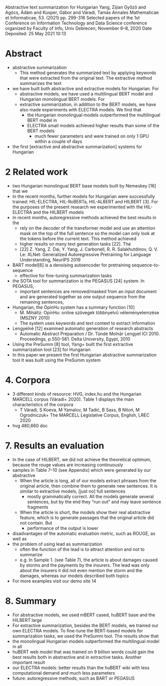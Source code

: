 Abstractive text summarization for Hungarian
Yang, Zijian Győző and Agócs, Ádám and Kusper, Gábor and Váradi, Tamás
Annales Mathematicae et Informaticae, 53. (2021) pp. 299-316
Selected papers of the 1st Conference on Information Technology and Data Science
conference organized by Faculty of Info, Univ Debrecen, November 6–8, 2020
Date Deposited: 	25 May 2021 10:13

# Abstract

* abstractive summarization
  * This method generates the summarized text by applying keywords that were
    extracted from the original text. The extractive method summarizes the text
* we have built both abstractive and extractive models for Hungarian. For
  * abstractive models, we have used a multilingual BERT model and Hungarian
  monolingual BERT models. For
  * extractive summarization, in addition to the BERT models, we have also made
    experiments with ELECTRA models. We find that
    * the Hungarian monolingual models outperformed the multilingual BERT model in
    * ELECTRA small models achieved higher results than some of the BERT models
      * much fewer parameters and were trained on only 1 GPU within a couple of
        days
* the first [extractive and abstractive summarization] systems for Hungarian

# 2 Related work

* two Hungarian monolingual BERT base models built by Nemeskey [16] that we
* In the recent months, further models for Hungarian were successfully trained:
  HIL-ELECTRA, HIL-RoBERTa, HIL-ALBERT and HILBERT [3]. For the purposes of the
  present research we experimented with the HIL-ELECTRA and the HILBERT models
* In recent months, autoregressive methods achieved the best results in the
  * rely on the decoder of the transformer model and
    use an attention mask on the top of the full sentence so the model can only
    look at the tokens before the current text. This method achieved
  * higher results on many text generation tasks [22]. The
  * [22] Z. Yang, Z. Dai, Y. Yang, J. Carbonell, R. R. Salakhutdinov, Q. V. Le:
    XLNet: Generalized Autoregressive Pretraining for Language Understanding,
    NeurIPS 2019
* BART model[6] is a denoising autoencoder for pretraining sequence-to-sequence
  * effective for fine-tuning summarization tasks
* the SOTA tool for summarization is the PEGASUS [24] system. In PEGASUS,
  * important sentences are removed/masked from an input document and are
    generated together as one output sequence from the remaining sentences,
* Hungarian, the OpinHu system has a summary function [10]
  * M. Miháltz: OpinHu: online szövegek többnyelvű véleményelemzése (MSZNY 2010)
  * The system uses keywords and text context to extract information
* Lengyelné [12] examined automatic generation of research abstracts
  * Automatic Abstract Preparation /
    Dr. Tünde Molnár Lengyel
    ICI 2010. Proceedings, p.550-561. Delta University, Egypt, 2010
* Using the PreSumm [8] tool, Yang+ built the first extractive summarization
  tool [23] for Hungarian
* In this paper we present the first Hungarian abstractive summarization tool
  It was built using the PreSumm system

# 4. Corpora

* 3 different kinds of resource: HVG, index.hu and the Hungarian MARCELL corpus
  (Váradi+ 2020). Table 1 displays the main characteristics of the corpora
  * T Váradi, S Koeva, M Yamalov, M Tadić, B Sass, B Nitoń, M  Ogrodniczuk+
    The MARCELL Legislative Corpus, English, LREC 2020
* hvg 480,660 doc

# 7. Results an evaluation

* In the case of HILBERT, we did not achieve the theoretical optimum, because
  the rouge values are increasing continuously
* samples in Table 7–10 (see Appendix) which were generated by our abstractive
  * When the article is long, all of our models extract phrases from the
    original article, then combine them to generate new sentences. It is similar
    to extractive models, [just no] full sentences
    * mostly grammatically correct. All the models generate several sentences,
      but by the end they “run out” and may leave sentence fragments
  * When the article is short, the models show their real abstractive feature,
    which is to generate passages that the original article did not contain. But
    * performance of the output is lower
* disadvantages of the automatic evaluation metric, such as ROUGE, as well as
* the problem of using lead as summarization
  * often the function of the lead is to attract attention and not to summarize
  * e.g. In Sample 1. (see Table 7), the article is about damages caused by
    storms and the payments by the insurers. The lead was only about the
    insurers it did not even mention the storm and the damages, whereas our
    models described both topics
* For more examples visit our demo site 14

# 8. Summary

* For abstractive models, we used mBERT cased, huBERT base and the HILBERT large
* For extractive summarization, besides the BERT models, we trained our own
  ELECTRA models. To fine-tune the BERT-based models for summarization tasks, we
  used the PreSumm tool. The results show that
* the monolingual Hungarian models outperformed the multilingual model in all
* huBERT web model that was trained on 9 billion words could gain the best
  results both in abstractive and in extractive tasks. Another important result
* our ELECTRA models: better results than the huBERT wiki with less
  computational demand and much less parameters
* future: autoregressive methods, such as BART or PEGASUS
